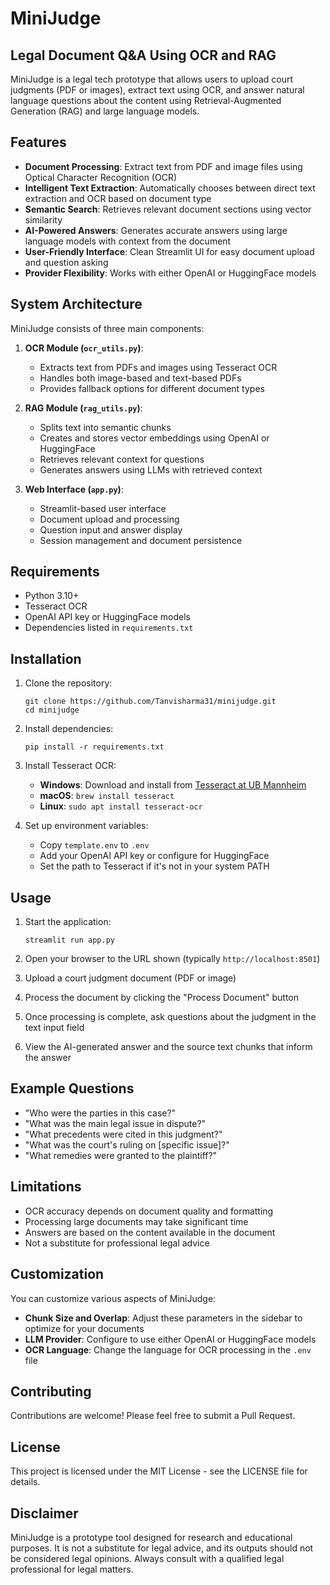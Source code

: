 # MiniJudge

## Legal Document Q&A Using OCR and RAG

MiniJudge is a legal tech prototype that allows users to upload court judgments (PDF or images), extract text using OCR, and answer natural language questions about the content using Retrieval-Augmented Generation (RAG) and large language models.

## Features

- **Document Processing**: Extract text from PDF and image files using Optical Character Recognition (OCR)
- **Intelligent Text Extraction**: Automatically chooses between direct text extraction and OCR based on document type
- **Semantic Search**: Retrieves relevant document sections using vector similarity
- **AI-Powered Answers**: Generates accurate answers using large language models with context from the document
- **User-Friendly Interface**: Clean Streamlit UI for easy document upload and question asking
- **Provider Flexibility**: Works with either OpenAI or HuggingFace models

## System Architecture

MiniJudge consists of three main components:

1. **OCR Module (`ocr_utils.py`)**: 
   - Extracts text from PDFs and images using Tesseract OCR
   - Handles both image-based and text-based PDFs
   - Provides fallback options for different document types

2. **RAG Module (`rag_utils.py`)**: 
   - Splits text into semantic chunks
   - Creates and stores vector embeddings using OpenAI or HuggingFace
   - Retrieves relevant context for questions
   - Generates answers using LLMs with retrieved context

3. **Web Interface (`app.py`)**: 
   - Streamlit-based user interface
   - Document upload and processing
   - Question input and answer display
   - Session management and document persistence

## Requirements

- Python 3.10+
- Tesseract OCR
- OpenAI API key or HuggingFace models
- Dependencies listed in `requirements.txt`

## Installation

1. Clone the repository:
   ```
   git clone https://github.com/Tanvisharma31/minijudge.git
   cd minijudge
   ```

2. Install dependencies:
   ```
   pip install -r requirements.txt
   ```

3. Install Tesseract OCR:
   - **Windows**: Download and install from [Tesseract at UB Mannheim](https://github.com/UB-Mannheim/tesseract/wiki)
   - **macOS**: `brew install tesseract`
   - **Linux**: `sudo apt install tesseract-ocr`

4. Set up environment variables:
   - Copy `template.env` to `.env`
   - Add your OpenAI API key or configure for HuggingFace
   - Set the path to Tesseract if it's not in your system PATH

## Usage

1. Start the application:
   ```
   streamlit run app.py
   ```

2. Open your browser to the URL shown (typically `http://localhost:8501`)

3. Upload a court judgment document (PDF or image)

4. Process the document by clicking the "Process Document" button

5. Once processing is complete, ask questions about the judgment in the text input field

6. View the AI-generated answer and the source text chunks that inform the answer

## Example Questions

- "Who were the parties in this case?"
- "What was the main legal issue in dispute?"
- "What precedents were cited in this judgment?"
- "What was the court's ruling on [specific issue]?"
- "What remedies were granted to the plaintiff?"

## Limitations

- OCR accuracy depends on document quality and formatting
- Processing large documents may take significant time
- Answers are based on the content available in the document
- Not a substitute for professional legal advice

## Customization

You can customize various aspects of MiniJudge:

- **Chunk Size and Overlap**: Adjust these parameters in the sidebar to optimize for your documents
- **LLM Provider**: Configure to use either OpenAI or HuggingFace models
- **OCR Language**: Change the language for OCR processing in the `.env` file

## Contributing

Contributions are welcome! Please feel free to submit a Pull Request.

## License

This project is licensed under the MIT License - see the LICENSE file for details.

## Disclaimer

MiniJudge is a prototype tool designed for research and educational purposes. It is not a substitute for legal advice, and its outputs should not be considered legal opinions. Always consult with a qualified legal professional for legal matters.